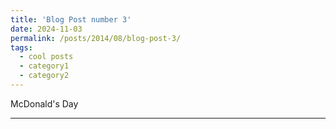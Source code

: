 ```yaml
---
title: 'Blog Post number 3'
date: 2024-11-03
permalink: /posts/2014/08/blog-post-3/
tags:
  - cool posts
  - category1
  - category2
---
```

McDonald's Day

---
